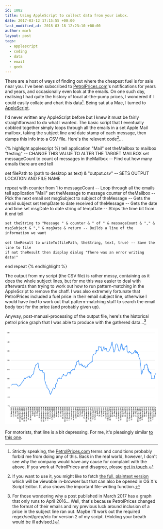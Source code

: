 ```yaml
---
id: 1882
title: Using AppleScript to collect data from your inbox.
date: 2017-03-12 17:15:55 +00:00
last_modified_at: 2018-03-18 12:23:10 +00:00
author: mark
layout: post
tags:
  - applescript
  - coding
  - data
  - email
  - geek
---
```

There are a host of ways of finding out where the cheapest fuel is for sale near you. I've been subscribed to [PetrolPrices.com](https://www.petrolprices.com/)'s notifications for years and years, and occasionally even look at the emails. On one such day, realising I had quite the history of local at-the-pump prices, I wondered if I could easily collate and chart this data[^fn-notallowed]. Being sat at a Mac, I turned to [AppleScript](https://developer.apple.com/library/content/documentation/AppleScript/Conceptual/AppleScriptLangGuide/introduction/ASLR_intro.html).

I'd never written any AppleScript before but I knew it must be fairly straightforward to do what I wanted. The basic script that I eventually cobbled together simply loops through all the emails in a set Apple Mail mailbox, taking the subject line and date stamp of each message, then dumps this info into a CSV file. Here's the relevent code[^fn-plaintext]...

{% highlight applescript %}
tell application "Mail"
	set theMailbox to mailbox "testing" -- CHANGE THIS VALUE TO ALTER THE TARGET MAILBOX
	set messageCount to count of messages in theMailbox -- Find out how many emails there are
end tell

set filePath to (path to desktop as text) & "output.csv" -- SETS OUTPUT LOCATION AND FILE NAME

repeat with counter from 1 to messageCount -- Loop through all the emails
	tell application "Mail"
		set theMessage to message counter of theMailbox -- Pick the next email
		set msgSubject to subject of theMessage -- Gets the email subject
		set tempDate to date received of theMessage -- Gets the date and time
		set msgDate to date string of tempDate -- Strips the time bit from it
	end tell
	
	set theString to "Message " & counter & " of " & messageCount & "," & msgSubject & "," & msgDate & return -- Builds a line of the information we want
	
	set theResult to writeTo(filePath, theString, text, true) -- Save the line to file
	if not theResult then display dialog "There was an error writing data!"
end repeat
{% endhighlight %}

The output from my script (the CSV file) is rather messy, containing as it does the whole subject lines, but for me this was easier to deal with afterwards than trying to work out how to run pattern-matching in the AppleScript to remove the chaff. I was also extremely fortunate that PetrolPrices included a fuel price in their email subject line, otherwise I would have _had_ to work out that pattern-matching stuff to search the email body text for the price (and probably given up).

Anyway, post-manual-processing of the output file, here's the historical petrol price graph that I was able to produce with the gathered data...[^fn-spottedthedates]

![Sheffield petrol prices graph](/images/fromwp/2017/03/sheffield-petrol-prices.png)

For motorists, that line is a bit depressing. For me, it's pleasingly similar [to this one](http://www.racfoundation.org/data/uk-pump-prices-over-time).

[^fn-notallowed]: Strictly speaking, the [PetrolPrices.com](https://www.petrolprices.com/) terms and conditions probably forbid me from doing any of this. Back in the real world, however, I don't see why the company would have any cause for complaint with the above. If you work at PetrolPrices and disagree, please [get in touch](http://www.sallonoroff.co.uk/about/).

[^fn-plaintext]: If you want to use it, you might like to fetch [the full, plaintext version](/images/fromwp/2017/03/subjects-and-dates-in-mailbox.txt) which will be viewable in-browser but that can also be opened in OS X's Script Editor. It also shows the important file-writing function.

[^fn-spottedthedates]: For those wondering why a post published in March 2017 has a graph that only runs to April 2016... Well, that's because PetrolPrices changed the format of their emails and my previous luck around inclusion of a price in the subject line ran out. Maybe I'll work out the required regex/sed/grep/etc for version 2 of my script. (Holding your breath would be ill advised.)
